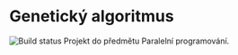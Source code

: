 # Genetický algoritmus
![Build status](https://travis-ci.org/Hnatekmar/GeneticAlgorithm.svg "Build")
Projekt do předmětu Paralelní programování.
